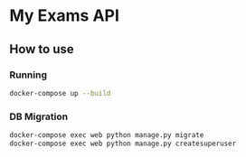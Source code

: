 # My Exams API

## How to use
### Running
```bash
docker-compose up --build
```

### DB Migration
```bash
docker-compose exec web python manage.py migrate
docker-compose exec web python manage.py createsuperuser
```
